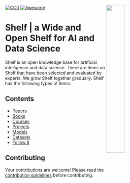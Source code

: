 [![CC0](https://i.creativecommons.org/p/zero/1.0/88x31.png)](https://creativecommons.org/publicdomain/zero/1.0/)
[![Awesome](https://cdn.rawgit.com/sindresorhus/awesome/d7305f38d29fed78fa85652e3a63e154dd8e8829/media/badge.svg)](https://github.com/sindresorhus/awesome)
<img src="https://github.com/IKJ1992/Shelf/blob/master/images/logo.PNG" width="35%" height="35%" align="right" />

# Shelf | a Wide and Open Shelf for AI and Data Science
Shelf is an open knowledge base for artificial intelligence and data science. There are items on Shelf that have been selected and evaluated by experts. We grow Shelf together gradually. Shelf has the following types of items:
## Contents
- [Papers](sections/papers.md)
- [Books](sections/books.md)
- [Courses](sections/courses.md)
- [Projects](sections/projects.md)
- [Models](sections/models.md)
- [Datasets](sections/datasets.md)
- [Follow it](sections/followit.md)


## Contributing
Your contributions are welcome! Please read the [contribution guidelines](contributing.md) before contributing.